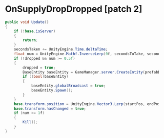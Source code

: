 <Badge type="danger" text="Carbon Compatible"/><Badge type="warning" text="Oxide Compatible"/>
# OnSupplyDropDropped [patch 2]
```csharp
public void Update()
{
	if (!base.isServer)
	{
		return;
	}
	secondsTaken += UnityEngine.Time.deltaTime;
	float num = UnityEngine.Mathf.InverseLerp(0f, secondsToTake, secondsTaken);
	if (!dropped && num >= 0.5f)
	{
		dropped = true;
		BaseEntity baseEntity = GameManager.server.CreateEntity(prefabDrop.resourcePath, base.transform.position);
		if ((bool)baseEntity)
		{
			baseEntity.globalBroadcast = true;
			baseEntity.Spawn();
		}
	}
	base.transform.position = UnityEngine.Vector3.Lerp(startPos, endPos, num);
	base.transform.hasChanged = true;
	if (num >= 1f)
	{
		Kill();
	}
}

```
